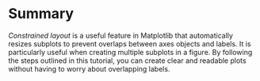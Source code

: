 # Summary

_Constrained layout_ is a useful feature in Matplotlib that automatically resizes subplots to prevent overlaps between axes objects and labels. It is particularly useful when creating multiple subplots in a figure. By following the steps outlined in this tutorial, you can create clear and readable plots without having to worry about overlapping labels.

